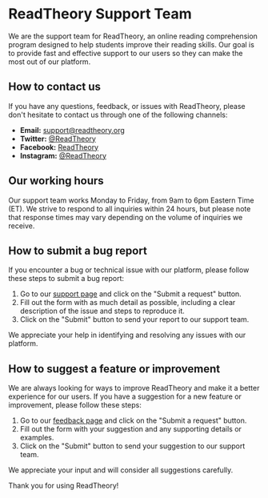 # ReadTheory Support Team

We are the support team for ReadTheory, an online reading comprehension program designed to help students improve their reading skills. Our goal is to provide fast and effective support to our users so they can make the most out of our platform.

## How to contact us

If you have any questions, feedback, or issues with ReadTheory, please don't hesitate to contact us through one of the following channels:

- **Email:** support@readtheory.org
- **Twitter:** [@ReadTheory](https://twitter.com/ReadTheory)
- **Facebook:** [ReadTheory](https://www.facebook.com/ReadTheory/)
- **Instagram:** [@ReadTheory](https://www.instagram.com/readtheory/)

## Our working hours

Our support team works Monday to Friday, from 9am to 6pm Eastern Time (ET). We strive to respond to all inquiries within 24 hours, but please note that response times may vary depending on the volume of inquiries we receive.

## How to submit a bug report

If you encounter a bug or technical issue with our platform, please follow these steps to submit a bug report:

1. Go to our [support page](https://www.readtheory.org/support) and click on the "Submit a request" button.
2. Fill out the form with as much detail as possible, including a clear description of the issue and steps to reproduce it.
3. Click on the "Submit" button to send your report to our support team.

We appreciate your help in identifying and resolving any issues with our platform.

## How to suggest a feature or improvement

We are always looking for ways to improve ReadTheory and make it a better experience for our users. If you have a suggestion for a new feature or improvement, please follow these steps:

1. Go to our [feedback page](https://www.readtheory.org/feedback) and click on the "Submit a request" button.
2. Fill out the form with your suggestion and any supporting details or examples.
3. Click on the "Submit" button to send your suggestion to our support team.

We appreciate your input and will consider all suggestions carefully.

Thank you for using ReadTheory!

<!--
**readtheory-support/readtheory-support** is a ✨ _special_ ✨ repository because its `README.md` (this file) appears on your GitHub profile.

Here are some ideas to get you started:

- 🔭 I’m currently working on ...
- 🌱 I’m currently learning ...
- 👯 I’m looking to collaborate on ...
- 🤔 I’m looking for help with ...
- 💬 Ask me about ...
- 📫 How to reach me: ...
- 😄 Pronouns: ...
- ⚡ Fun fact: ...
-->
